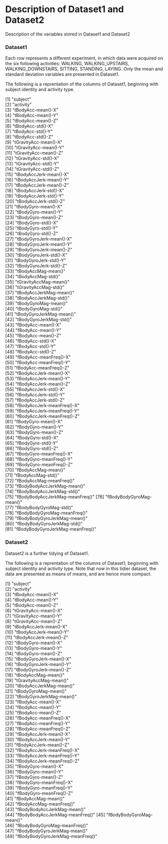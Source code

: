 Description of Dataset1 and Dataset2
===========

Description of the variables stored in Dataset1 and Dataset2 


### Dataset1

Each row represents a different experiment, in which data were acquired on the six following activities: WALKING, WALKING_UPSTAIRS, WALKING_DOWNSTAIRS, SITTING, STANDING, LAYING. Only the mean and standard deviation variables are presented in Dataset1.

The following is a reprentation of the columns of Dataset1, beginning with subject identity and activity type. 

 [1] "subject"                        
 [2] "activity"                       
 [3] "tBodyAcc-mean()-X"              
 [4] "tBodyAcc-mean()-Y"              
 [5] "tBodyAcc-mean()-Z"              
 [6] "tBodyAcc-std()-X"               
 [7] "tBodyAcc-std()-Y"               
 [8] "tBodyAcc-std()-Z"               
 [9] "tGravityAcc-mean()-X"           
[10] "tGravityAcc-mean()-Y"           
[11] "tGravityAcc-mean()-Z"           
[12] "tGravityAcc-std()-X"            
[13] "tGravityAcc-std()-Y"            
[14] "tGravityAcc-std()-Z"            
[15] "tBodyAccJerk-mean()-X"          
[16] "tBodyAccJerk-mean()-Y"          
[17] "tBodyAccJerk-mean()-Z"          
[18] "tBodyAccJerk-std()-X"           
[19] "tBodyAccJerk-std()-Y"           
[20] "tBodyAccJerk-std()-Z"           
[21] "tBodyGyro-mean()-X"             
[22] "tBodyGyro-mean()-Y"             
[23] "tBodyGyro-mean()-Z"             
[24] "tBodyGyro-std()-X"              
[25] "tBodyGyro-std()-Y"              
[26] "tBodyGyro-std()-Z"              
[27] "tBodyGyroJerk-mean()-X"         
[28] "tBodyGyroJerk-mean()-Y"         
[29] "tBodyGyroJerk-mean()-Z"         
[30] "tBodyGyroJerk-std()-X"          
[31] "tBodyGyroJerk-std()-Y"          
[32] "tBodyGyroJerk-std()-Z"          
[33] "tBodyAccMag-mean()"             
[34] "tBodyAccMag-std()"              
[35] "tGravityAccMag-mean()"          
[36] "tGravityAccMag-std()"           
[37] "tBodyAccJerkMag-mean()"         
[38] "tBodyAccJerkMag-std()"          
[39] "tBodyGyroMag-mean()"            
[40] "tBodyGyroMag-std()"             
[41] "tBodyGyroJerkMag-mean()"        
[42] "tBodyGyroJerkMag-std()"         
[43] "fBodyAcc-mean()-X"              
[44] "fBodyAcc-mean()-Y"              
[45] "fBodyAcc-mean()-Z"              
[46] "fBodyAcc-std()-X"               
[47] "fBodyAcc-std()-Y"               
[48] "fBodyAcc-std()-Z"               
[49] "fBodyAcc-meanFreq()-X"          
[50] "fBodyAcc-meanFreq()-Y"          
[51] "fBodyAcc-meanFreq()-Z"          
[52] "fBodyAccJerk-mean()-X"          
[53] "fBodyAccJerk-mean()-Y"          
[54] "fBodyAccJerk-mean()-Z"          
[55] "fBodyAccJerk-std()-X"           
[56] "fBodyAccJerk-std()-Y"           
[57] "fBodyAccJerk-std()-Z"           
[58] "fBodyAccJerk-meanFreq()-X"      
[59] "fBodyAccJerk-meanFreq()-Y"      
[60] "fBodyAccJerk-meanFreq()-Z"      
[61] "fBodyGyro-mean()-X"             
[62] "fBodyGyro-mean()-Y"             
[63] "fBodyGyro-mean()-Z"             
[64] "fBodyGyro-std()-X"              
[65] "fBodyGyro-std()-Y"              
[66] "fBodyGyro-std()-Z"              
[67] "fBodyGyro-meanFreq()-X"         
[68] "fBodyGyro-meanFreq()-Y"         
[69] "fBodyGyro-meanFreq()-Z"         
[70] "fBodyAccMag-mean()"             
[71] "fBodyAccMag-std()"              
[72] "fBodyAccMag-meanFreq()"         
[73] "fBodyBodyAccJerkMag-mean()"     
[74] "fBodyBodyAccJerkMag-std()"      
[75] "fBodyBodyAccJerkMag-meanFreq()" 
[76] "fBodyBodyGyroMag-mean()"        
[77] "fBodyBodyGyroMag-std()"         
[78] "fBodyBodyGyroMag-meanFreq()"    
[79] "fBodyBodyGyroJerkMag-mean()"    
[80] "fBodyBodyGyroJerkMag-std()"     
[81] "fBodyBodyGyroJerkMag-meanFreq()"

### Dataset2

Dataset2 is a further tidying of Dataset1.

The following is a reprentation of the columns of Dataset1, beginning with subject identity and activity type. Note that now in this tidier dataset, the data are presented as means of means, and are hence more compact. 

 [1] "subject"                        
 [2] "activity"                       
 [3] "tBodyAcc-mean()-X"              
 [4] "tBodyAcc-mean()-Y"              
 [5] "tBodyAcc-mean()-Z"              
 [6] "tGravityAcc-mean()-X"           
 [7] "tGravityAcc-mean()-Y"           
 [8] "tGravityAcc-mean()-Z"           
 [9] "tBodyAccJerk-mean()-X"          
[10] "tBodyAccJerk-mean()-Y"          
[11] "tBodyAccJerk-mean()-Z"          
[12] "tBodyGyro-mean()-X"             
[13] "tBodyGyro-mean()-Y"             
[14] "tBodyGyro-mean()-Z"             
[15] "tBodyGyroJerk-mean()-X"         
[16] "tBodyGyroJerk-mean()-Y"         
[17] "tBodyGyroJerk-mean()-Z"         
[18] "tBodyAccMag-mean()"             
[19] "tGravityAccMag-mean()"          
[20] "tBodyAccJerkMag-mean()"         
[21] "tBodyGyroMag-mean()"            
[22] "tBodyGyroJerkMag-mean()"        
[23] "fBodyAcc-mean()-X"              
[24] "fBodyAcc-mean()-Y"              
[25] "fBodyAcc-mean()-Z"              
[26] "fBodyAcc-meanFreq()-X"          
[27] "fBodyAcc-meanFreq()-Y"          
[28] "fBodyAcc-meanFreq()-Z"          
[29] "fBodyAccJerk-mean()-X"          
[30] "fBodyAccJerk-mean()-Y"          
[31] "fBodyAccJerk-mean()-Z"          
[32] "fBodyAccJerk-meanFreq()-X"      
[33] "fBodyAccJerk-meanFreq()-Y"      
[34] "fBodyAccJerk-meanFreq()-Z"      
[35] "fBodyGyro-mean()-X"             
[36] "fBodyGyro-mean()-Y"             
[37] "fBodyGyro-mean()-Z"             
[38] "fBodyGyro-meanFreq()-X"         
[39] "fBodyGyro-meanFreq()-Y"         
[40] "fBodyGyro-meanFreq()-Z"         
[41] "fBodyAccMag-mean()"             
[42] "fBodyAccMag-meanFreq()"         
[43] "fBodyBodyAccJerkMag-mean()"     
[44] "fBodyBodyAccJerkMag-meanFreq()" 
[45] "fBodyBodyGyroMag-mean()"        
[46] "fBodyBodyGyroMag-meanFreq()"    
[47] "fBodyBodyGyroJerkMag-mean()"    
[48] "fBodyBodyGyroJerkMag-meanFreq()"


